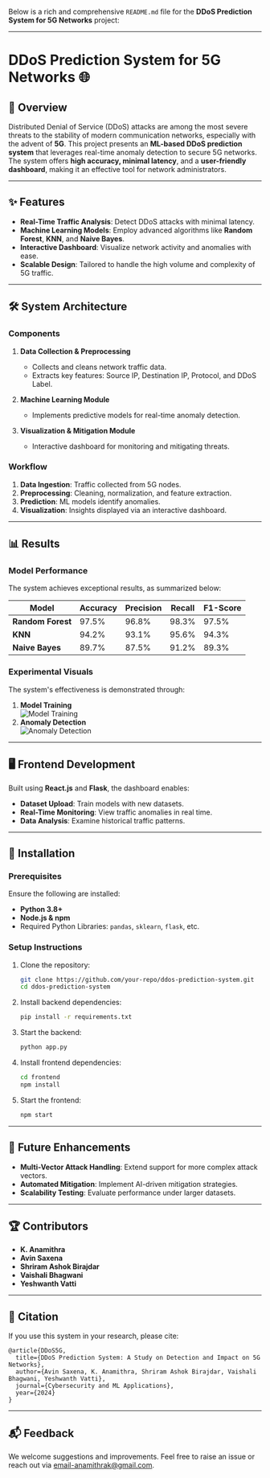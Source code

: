 Below is a rich and comprehensive `README.md` file for the **DDoS Prediction System for 5G Networks** project:

---

# DDoS Prediction System for 5G Networks 🌐

## 🚀 Overview  
Distributed Denial of Service (DDoS) attacks are among the most severe threats to the stability of modern communication networks, especially with the advent of **5G**. This project presents an **ML-based DDoS prediction system** that leverages real-time anomaly detection to secure 5G networks. The system offers **high accuracy, minimal latency**, and a **user-friendly dashboard**, making it an effective tool for network administrators.

---

## ✨ Features  
- **Real-Time Traffic Analysis**: Detect DDoS attacks with minimal latency.  
- **Machine Learning Models**: Employ advanced algorithms like **Random Forest**, **KNN**, and **Naive Bayes**.  
- **Interactive Dashboard**: Visualize network activity and anomalies with ease.  
- **Scalable Design**: Tailored to handle the high volume and complexity of 5G traffic.

---

## 🛠 System Architecture  
### Components  
1. **Data Collection & Preprocessing**  
   - Collects and cleans network traffic data.  
   - Extracts key features: Source IP, Destination IP, Protocol, and DDoS Label.

2. **Machine Learning Module**  
   - Implements predictive models for real-time anomaly detection.

3. **Visualization & Mitigation Module**  
   - Interactive dashboard for monitoring and mitigating threats.

### Workflow  
1. **Data Ingestion**: Traffic collected from 5G nodes.  
2. **Preprocessing**: Cleaning, normalization, and feature extraction.  
3. **Prediction**: ML models identify anomalies.  
4. **Visualization**: Insights displayed via an interactive dashboard.

---

## 📊 Results  
### Model Performance  
The system achieves exceptional results, as summarized below:

| Model          | Accuracy | Precision | Recall | F1-Score |
|----------------|----------|-----------|--------|----------|
| **Random Forest** | 97.5%    | 96.8%     | 98.3%  | 97.5%    |
| **KNN**          | 94.2%    | 93.1%     | 95.6%  | 94.3%    |
| **Naive Bayes**   | 89.7%    | 87.5%     | 91.2%  | 89.3%    |

### Experimental Visuals  
The system's effectiveness is demonstrated through:  
1. **Model Training**  
   ![Model Training](path-to-training-image.png)  
2. **Anomaly Detection**  
   ![Anomaly Detection](path-to-prediction-image.png)

---

## 🖥 Frontend Development  
Built using **React.js** and **Flask**, the dashboard enables:  
- **Dataset Upload**: Train models with new datasets.  
- **Real-Time Monitoring**: View traffic anomalies in real time.  
- **Data Analysis**: Examine historical traffic patterns.  

---

## 🔧 Installation  
### Prerequisites  
Ensure the following are installed:  
- **Python 3.8+**  
- **Node.js & npm**  
- Required Python Libraries: `pandas`, `sklearn`, `flask`, etc.  

### Setup Instructions  
1. Clone the repository:  
   ```bash
   git clone https://github.com/your-repo/ddos-prediction-system.git
   cd ddos-prediction-system
   ```  
2. Install backend dependencies:  
   ```bash
   pip install -r requirements.txt
   ```  
3. Start the backend:  
   ```bash
   python app.py
   ```  
4. Install frontend dependencies:  
   ```bash
   cd frontend
   npm install
   ```  
5. Start the frontend:  
   ```bash
   npm start
   ```

---

## 🔮 Future Enhancements  
- **Multi-Vector Attack Handling**: Extend support for more complex attack vectors.  
- **Automated Mitigation**: Implement AI-driven mitigation strategies.  
- **Scalability Testing**: Evaluate performance under larger datasets.

---

## 🏆 Contributors  
- **K. Anamithra**  
- **Avin Saxena**  
- **Shriram Ashok Birajdar**  
- **Vaishali Bhagwani**  
- **Yeshwanth Vatti**

---

## 📜 Citation  
If you use this system in your research, please cite:  
```
@article{DDoS5G,
  title={DDoS Prediction System: A Study on Detection and Impact on 5G Networks},
  author={Avin Saxena, K. Anamithra, Shriram Ashok Birajdar, Vaishali Bhagwani, Yeshwanth Vatti},
  journal={Cybersecurity and ML Applications},
  year={2024}
}
```

---

## 📬 Feedback  
We welcome suggestions and improvements. Feel free to raise an issue or reach out via email-anamithrak@gmail.com.  
